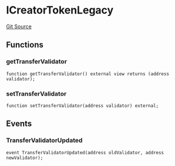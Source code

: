 # ICreatorTokenLegacy
[Git Source](https://github.com/zanzai-dev/creator-token-standards/blob/e3ca932d2edc594487078ba2c4da4e803f84d6a3/src/interfaces/ICreatorTokenLegacy.sol)


## Functions
### getTransferValidator


```solidity
function getTransferValidator() external view returns (address validator);
```

### setTransferValidator


```solidity
function setTransferValidator(address validator) external;
```

## Events
### TransferValidatorUpdated

```solidity
event TransferValidatorUpdated(address oldValidator, address newValidator);
```

